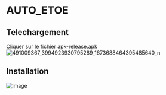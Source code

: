 # AUTO_ETOE


## Telechargement
Cliquer sur le fichier apk-release.apk
![491009367_3994923930795289_1673688464395485640_n](https://github.com/user-attachments/assets/0cff5489-70d1-497c-a160-987df5d92451)

## Installation


![image](https://github.com/user-attachments/assets/44e61056-6123-4ad3-8be9-05e6ed741a91)






